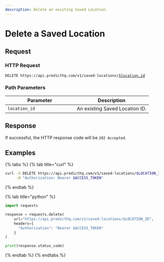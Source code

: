 ```yaml
---
description: Delete an existing Saved Location.
---
```


# Delete a Saved Location

## Request

### HTTP Request

<pre class="language-apacheconf"><code class="lang-apacheconf">DELETE https://api.predicthq.com/v1/saved-locations/<a data-footnote-ref href="#user-content-fn-1">$location_id</a>
</code></pre>

### Path Parameters

<table><thead><tr><th width="211">Parameter</th><th>Description</th></tr></thead><tbody><tr><td><code>location_id</code></td><td>An existing Saved Location ID.</td></tr></tbody></table>

## Response

If successful, the HTTP response code will be `202 Accepted`.

## Examples

{% tabs %}
{% tab title="curl" %}
```bash
curl -X DELETE https://api.predicthq.com/v1/saved-locations/$LOCATION_ID \
     -H "Authorization: Bearer $ACCESS_TOKEN"
```
{% endtab %}

{% tab title="python" %}
```python
import requests

response = requests.delete(
    url="https://api.predicthq.com/v1/saved-locations/$LOCATION_ID",
    headers={
      "Authorization": "Bearer $ACCESS_TOKEN"
    }
)

print(response.status_code)
```
{% endtab %}
{% endtabs %}

[^1]: An existing Saved Location ID.
